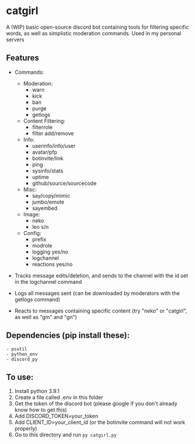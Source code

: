 # catgirl
A (WIP) basic open-source discord bot containing tools for filtering specific words, as well as simplistic moderation commands. Used in my personal servers

## Features
- Commands:
    - Moderation:
        - warn
        - kick
        - ban
        - purge
        - getlogs
    - Content Filtering:
        - filterrole
        - filter add/remove
    - Info:
        - userinfo/info/user
        - avatar/pfp
        - botinvite/link
        - ping
        - sysinfo/stats
        - uptime
        - github/source/sourcecode
    - Misc:
        - say/copy/mimic
        - jumbo/emote
        - sayembed
    - Image:
        - neko
        - leo s/n
    - Config:
        - prefix
        - modrole
        - logging yes/no
        - logchannel
        - reactions yes/no

- Tracks message edits/deletion, and sends to the channel with the id set in the logchannel command
- Logs all messages sent (can be downloaded by moderators with the getlogs command)
- Reacts to messages containing specific content (try "neko" or "catgirl", as well as "gm" and "gn")

## Dependencies (pip install these):
    - psutil
    - python_env
    - discord_py

## To use:
1. Install python 3.9.1
2. Create a file called .env in this folder
3. Get the token of the discord bot (please google if you don't already know how to get this)
4. Add DISCORD_TOKEN=your_token
5. Add CLIENT_ID=your_client_id (or the botinvite command will not work properly)
4. Go to this directory and run `py catgirl.py`